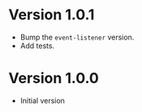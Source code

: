 # Version 1.0.1

- Bump the `event-listener` version.
- Add tests.

# Version 1.0.0

- Initial version
